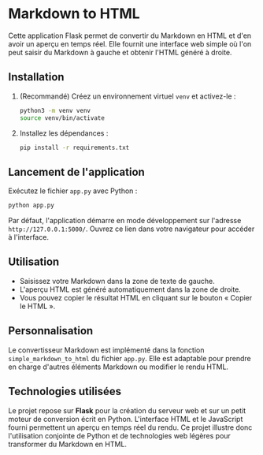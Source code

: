 # Markdown to HTML

Cette application Flask permet de convertir du Markdown en HTML et d'en avoir un aperçu en temps réel. Elle fournit une interface web simple où l'on peut saisir du Markdown à gauche et obtenir l'HTML généré à droite.

## Installation

1. (Recommandé) Créez un environnement virtuel `venv` et activez-le :
   ```bash
   python3 -m venv venv
   source venv/bin/activate
   ```
2. Installez les dépendances :
   ```bash
   pip install -r requirements.txt
   ```

## Lancement de l'application

Exécutez le fichier `app.py` avec Python :

```bash
python app.py
```

Par défaut, l'application démarre en mode développement sur l'adresse `http://127.0.0.1:5000/`. Ouvrez ce lien dans votre navigateur pour accéder à l'interface.

## Utilisation

- Saisissez votre Markdown dans la zone de texte de gauche.
- L'aperçu HTML est généré automatiquement dans la zone de droite.
- Vous pouvez copier le résultat HTML en cliquant sur le bouton « Copier le HTML ».

## Personnalisation

Le convertisseur Markdown est implémenté dans la fonction `simple_markdown_to_html` du fichier `app.py`. 
Elle est adaptable pour prendre en charge d'autres éléments Markdown ou modifier le rendu HTML.

## Technologies utilisées

Le projet repose sur **Flask** pour la création du serveur web et sur un petit moteur de conversion écrit en Python. L'interface HTML et le JavaScript fourni permettent un aperçu en temps réel du rendu. 
Ce projet illustre donc l'utilisation conjointe de Python et de technologies web légères pour transformer du Markdown en HTML.
